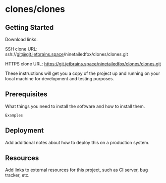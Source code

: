 # clones/clones



## Getting Started

Download links:

SSH clone URL: ssh://git@git.jetbrains.space/ninetailedfox/clones/clones.git

HTTPS clone URL: https://git.jetbrains.space/ninetailedfox/clones/clones.git



These instructions will get you a copy of the project up and running on your local machine for development and testing purposes.

## Prerequisites

What things you need to install the software and how to install them.

```
Examples
```

## Deployment

Add additional notes about how to deploy this on a production system.

## Resources

Add links to external resources for this project, such as CI server, bug tracker, etc.
